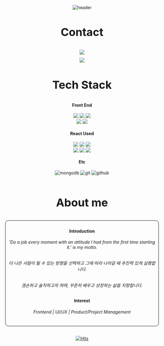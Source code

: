 <div align=center>
  
![header](https://capsule-render.vercel.app/api?type=waving&color=auto&height=300&section=header&text=Kyukyoung%20Song&fontSize=80&animation=fadeIn&fontAlignY=38&desc=Kyukyoung%20Song%20GitHub&descAlignY=60&descAlign=62)
  
</div>

<h3 align=center style="font-size: 36px">Contact</h3>
<div style="display: flex; flex-direction: column; align-items: center; gap: 10px">
  <div align=center>
    <a href="https://www.linkedin.com/in/kyukyoungsong/"><img src="https://img.shields.io/badge/linkedin-0A66C2?style=for-the-badge&logo=linkedin&logoColor=white"></a>
  </div>
  <div align=center>
    <a href="mailto:skdmlrh12@gmail.com"><img src="https://img.shields.io/badge/gmail-EA4335?style=for-the-badge&logo=gmail&logoColor=white"></a>
  </div>
</div>

<h3 align=center style="font-size: 36px">Tech Stack</h3>

<div align=center>
  <h4>Front End</h4>
  <img src="https://img.shields.io/badge/html-E34F26?style=for-the-badge&logo=html5&logoColor=white">
  <img src="https://img.shields.io/badge/javascript-F7DF1E?style=for-the-badge&logo=javascript&logoColor=white">
  <img src="https://img.shields.io/badge/React-61DAFB?style=for-the-badge&logo=React&logoColor=white">
  <br>
  <img src="https://img.shields.io/badge/TypeScript-3178C6?style=for-the-badge&logo=TypeScript&logoColor=white">
  <img src="https://img.shields.io/badge/css-1572B6?style=for-the-badge&logo=css3&logoColor=white">
</div>

<div align=center>
  <h4>React Used</h4>
  <img src="https://img.shields.io/badge/React_Router-CA4245?style=for-the-badge&logo=react-router&logoColor=white">
  <img src="https://img.shields.io/badge/styledcomponents-DB7093?style=for-the-badge&logo=styledcomponents&logoColor=white">
  <img src="https://img.shields.io/badge/axios-5A29E4?style=for-the-badge&logo=axios&logoColor=white">
  <br>
  <img src="https://img.shields.io/badge/React_Query-purple?style=for-the-badge&logo=react-query&logoColor=white">
  <img src="https://img.shields.io/badge/Next.js-000000?style=for-the-badge&logo=Next.js&logoColor=white">
  <img src="https://img.shields.io/badge/mongoose-880000?style=for-the-badge&logo=mongoose&logoColor=white">
</div>

<div align=center>
  <h4>Etc</h4>
  <img src="https://img.shields.io/badge/mongodb-47A248?style=for-the-badge&logo=mongodb&logoColor=white" alt="mongodb">
  <img src="https://img.shields.io/badge/git-F05032?style=for-the-badge&logo=git&logoColor=white" alt="git">
  <img src="https://img.shields.io/badge/github-181717?style=for-the-badge&logo=github&logoColor=white" alt="github">
</div>

<br/>

<div align=center>

<!-- ![transparent](https://capsule-render.vercel.app/api?type=transparent&fontColor=703ee5&text=Frontend%20Developer&height=150&fontSize=60) -->

<h3 align=center style="font-size: 36px">About me</h3>

<div align=center style="border-radius: 10px; border: 2px solid gray; padding: 5px 5px">
  <h4>Introduction</h4>
  <h6>'Do a job every moment with an attitude I had from the first time starting it.' is my motto.</h6>
  <h6>더 나은 사람이 될 수 있는 방향을 선택하고 그에 따라 나아갈 때 추진력 있게 실행합니다.</h6>
  <h6>겸손하고 솔직하고자 하며, 꾸준히 배우고 성장하는 삶을 지향합니다.</h6>
  <h4>Interest</h4>
  <h6>Frontend | UI/UX | Product/Project Management </h6>
</div>

<br/>

<div align=center>

[![Hits](https://hits.seeyoufarm.com/api/count/incr/badge.svg?url=https%3A%2F%2Fgithub.com%2FSsong-Q&count_bg=%23C8B63D&title_bg=%23555555&icon=&icon_color=%23E7E7E7&title=hits&edge_flat=false)](https://hits.seeyoufarm.com)

</div>

<!-- 
![Ssong-Q's github stats](https://github-readme-stats.vercel.app/api?username=Ssong-Q&show_icons=true)

[![Top Langs](https://github-readme-stats-git-masterrstaa-rickstaa.vercel.app/api/top-langs/?username=Ssong-Q&layout=compact&langs_count=9)](https://github.com/anuraghazra/github-readme-stats) 
-->

<!-- ### Hi I'm Kyukyoung 👋

**Ssong-Q/Ssong-Q** is a ✨ _special_ ✨ repository because its `README.md` (this file) appears on your GitHub profile.

Here are some ideas to get you started:

- 🔭 I’m currently working on ... improving developing skills to secure a position as a front-end engineer
- 🫵 I'm currently focusing on ... switching my career
- 🌱 I’m currently learning ... javascript, Python, and Typescript
- 👯 I’m looking to collaborate on ... webpage development
- 📫 How to reach me: ... skdmlrh12@gmail.com
- 🏛 Education ... Bachelor of Mechatronics Engineering
- 🗂 Experience & Career: ...<br> 
  4 years working experience as a technical salesperson for a company offering a certificate & testing service(2019-2023) <br>
  1 year internship program: coordinator working at SSR FA in Reno and Intel corp. site in Portland, Oregon(2017-2018) <br>
  1 year working holiday in Toronto, Canada
  
-->
